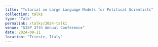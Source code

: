 ```yaml
---
title: "Tutorial on Large Language Models for Political Scientists"
collection: talks
type: "Talk"
permalink: /talks/2024-talk1
venue: "SISP 37th Annual Conference"
date: 2024-09-11
location: "Trieste, Italy"
---
```


